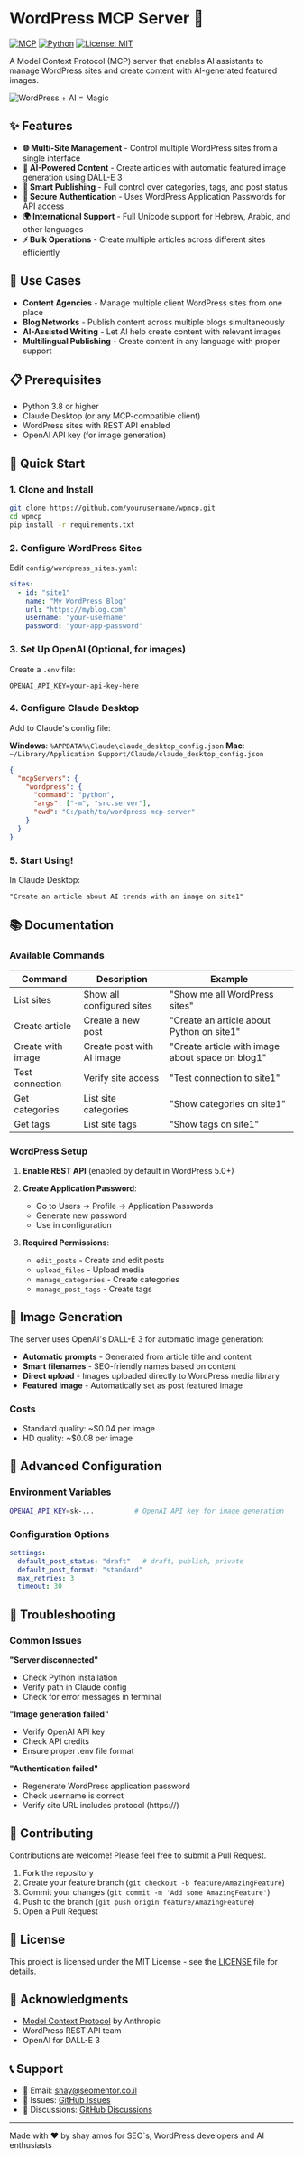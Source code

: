 # WordPress MCP Server 🚀

[![MCP](https://img.shields.io/badge/MCP-1.0-blue.svg)](https://modelcontextprotocol.io)
[![Python](https://img.shields.io/badge/Python-3.8+-green.svg)](https://www.python.org)
[![License: MIT](https://img.shields.io/badge/License-MIT-yellow.svg)](https://opensource.org/licenses/MIT)

A Model Context Protocol (MCP) server that enables AI assistants to manage WordPress sites and create content with AI-generated featured images.

![WordPress + AI = Magic](https://img.shields.io/badge/WordPress-AI%20Powered-21759B?style=for-the-badge&logo=wordpress&logoColor=white)

## ✨ Features

- **🌐 Multi-Site Management** - Control multiple WordPress sites from a single interface
- **🤖 AI-Powered Content** - Create articles with automatic featured image generation using DALL-E 3
- **📝 Smart Publishing** - Full control over categories, tags, and post status
- **🔐 Secure Authentication** - Uses WordPress Application Passwords for API access
- **🌍 International Support** - Full Unicode support for Hebrew, Arabic, and other languages
- **⚡ Bulk Operations** - Create multiple articles across different sites efficiently

## 🎯 Use Cases

- **Content Agencies** - Manage multiple client WordPress sites from one place
- **Blog Networks** - Publish content across multiple blogs simultaneously
- **AI-Assisted Writing** - Let AI help create content with relevant images
- **Multilingual Publishing** - Create content in any language with proper support

## 📋 Prerequisites

- Python 3.8 or higher
- Claude Desktop (or any MCP-compatible client)
- WordPress sites with REST API enabled
- OpenAI API key (for image generation)

## 🚀 Quick Start

### 1. Clone and Install

```bash
git clone https://github.com/yourusername/wpmcp.git
cd wpmcp
pip install -r requirements.txt
```

### 2. Configure WordPress Sites

Edit `config/wordpress_sites.yaml`:

```yaml
sites:
  - id: "site1"
    name: "My WordPress Blog"
    url: "https://myblog.com"
    username: "your-username"
    password: "your-app-password"
```

### 3. Set Up OpenAI (Optional, for images)

Create a `.env` file:
```
OPENAI_API_KEY=your-api-key-here
```

### 4. Configure Claude Desktop

Add to Claude's config file:

**Windows**: `%APPDATA%\Claude\claude_desktop_config.json`
**Mac**: `~/Library/Application Support/Claude/claude_desktop_config.json`

```json
{
  "mcpServers": {
    "wordpress": {
      "command": "python",
      "args": ["-m", "src.server"],
      "cwd": "C:/path/to/wordpress-mcp-server"
    }
  }
}
```

### 5. Start Using!

In Claude Desktop:
```
"Create an article about AI trends with an image on site1"
```

## 📚 Documentation

### Available Commands

| Command | Description | Example |
|---------|-------------|---------|
| List sites | Show all configured sites | "Show me all WordPress sites" |
| Create article | Create a new post | "Create an article about Python on site1" |
| Create with image | Create post with AI image | "Create article with image about space on blog1" |
| Test connection | Verify site access | "Test connection to site1" |
| Get categories | List site categories | "Show categories on site1" |
| Get tags | List site tags | "Show tags on site1" |

### WordPress Setup

1. **Enable REST API** (enabled by default in WordPress 5.0+)
2. **Create Application Password**:
   - Go to Users → Profile → Application Passwords
   - Generate new password
   - Use in configuration

3. **Required Permissions**:
   - `edit_posts` - Create and edit posts
   - `upload_files` - Upload media
   - `manage_categories` - Create categories
   - `manage_post_tags` - Create tags

## 🎨 Image Generation

The server uses OpenAI's DALL-E 3 for automatic image generation:

- **Automatic prompts** - Generated from article title and content
- **Smart filenames** - SEO-friendly names based on content
- **Direct upload** - Images uploaded directly to WordPress media library
- **Featured image** - Automatically set as post featured image

### Costs
- Standard quality: ~$0.04 per image
- HD quality: ~$0.08 per image

## 🔧 Advanced Configuration

### Environment Variables

```bash
OPENAI_API_KEY=sk-...          # OpenAI API key for image generation
```

### Configuration Options

```yaml
settings:
  default_post_status: "draft"   # draft, publish, private
  default_post_format: "standard"
  max_retries: 3
  timeout: 30
```

## 🐛 Troubleshooting

### Common Issues

**"Server disconnected"**
- Check Python installation
- Verify path in Claude config
- Check for error messages in terminal

**"Image generation failed"**
- Verify OpenAI API key
- Check API credits
- Ensure proper .env file format

**"Authentication failed"**
- Regenerate WordPress application password
- Check username is correct
- Verify site URL includes protocol (https://)

## 🤝 Contributing

Contributions are welcome! Please feel free to submit a Pull Request.

1. Fork the repository
2. Create your feature branch (`git checkout -b feature/AmazingFeature`)
3. Commit your changes (`git commit -m 'Add some AmazingFeature'`)
4. Push to the branch (`git push origin feature/AmazingFeature`)
5. Open a Pull Request

## 📄 License

This project is licensed under the MIT License - see the [LICENSE](LICENSE) file for details.

## 🙏 Acknowledgments

- [Model Context Protocol](https://modelcontextprotocol.io) by Anthropic
- WordPress REST API team
- OpenAI for DALL-E 3

## 📞 Support

- 📧 Email: shay@seomentor.co.il
- 🐛 Issues: [GitHub Issues](https://github.com/yourusername/wordpress-mcp-server/issues)
- 💬 Discussions: [GitHub Discussions](https://github.com/yourusername/wordpress-mcp-server/discussions)

---

Made with ❤️ by shay amos for SEO`s, WordPress developers and AI enthusiasts 
